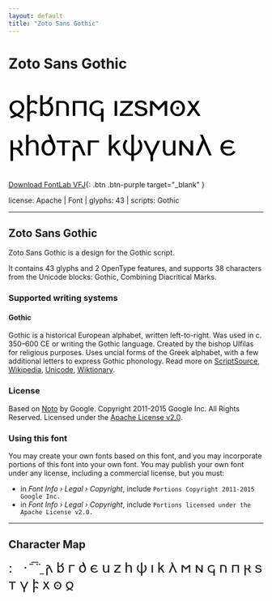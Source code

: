 ```yaml
---
layout: default
title: "Zoto Sans Gothic"
---
```


# Zoto Sans Gothic

<div contenteditable="true" style="font-family: 'Zoto Sans Gothic'; font-size: 4em; color:black; margin: 0.5em 0 0.5em 0; line-height: 1.4em;">
𐍉𐍆𐌱𐌿𐍀𐌾 𐌹𐌶𐍃𐌼𐍈𐍇 𐍂𐌷𐌳𐍄𐌰𐌲 𐌺𐌸𐍅𐌵𐌽𐌻 𐌴
</div>

[Download FontLab VFJ](https://downgit.github.io/#/home?url=https://github.com/fontlabcom/getgo-fonts/blob/main/getgo-fonts/apache/zotosans/zotosans-gothic.ttf){: .btn .btn-purple target="_blank" }

license: Apache \| Font \| glyphs: 43 \| scripts: Gothic

---


## Zoto Sans Gothic

Zoto Sans Gothic is a design for the Gothic script.

It contains 43 glyphs and 2 OpenType features, and supports 38 characters from the Unicode blocks: Gothic, Combining Diacritical Marks.


### Supported writing systems


#### Gothic

Gothic is a historical European alphabet, written left-to-right. Was used in c. 350–600 CE or writing the Gothic language. Created by the bishop Ulfilas for religious purposes. Uses uncial forms of the Greek alphabet, with a few additional letters to express Gothic phonology. Read more on [ScriptSource](https://scriptsource.org/scr/Goth), [Wikipedia](https://en.wikipedia.org/wiki/ISO_15924:Goth), [Unicode](https://www.unicode.org/versions/Unicode13.0.0/ch08.pdf#G33932), [Wiktionary](https://en.wiktionary.org/wiki/Category:Gothic_script).


### License

Based on [Noto](https://github.com/notofonts) by Google. Copyright 2011-2015 Google Inc. All Rights Reserved. Licensed under the [Apache License v2.0](https://www.apache.org/licenses/LICENSE-2.0.txt).

### Using this font

You may create your own fonts based on this font, and you may incorporate portions of this font into your own font. You may publish your own font under any license, including a commercial license, but you must:

- in _Font Info › Legal › Copyright_, include `Portions Copyright 2011-2015 Google Inc.`
- in _Font Info › Legal › Copyright_, include `Portions licensed under the Apache License v2.0.`


---

## Character Map

<div style="font-family: 'Zoto Sans Gothic'; font-size: 2em;">
:   · ̄ ̅ ̈ ̱ 𐌰 𐌱 𐌲 𐌳 𐌴 𐌵 𐌶 𐌷 𐌸 𐌹 𐌺 𐌻 𐌼 𐌽 𐌾 𐌿 𐍀 𐍂 𐍃 𐍄 𐍅 𐍆 𐍇 𐍈 𐍉
</div>

